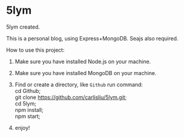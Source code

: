 # 5lym
5lym created.

This is a personal blog, using Express+MongoDB.
Seajs also required.

How to use this project:

1. Make sure you have installed Node.js on your machine.

2. Make sure you have installed MongoDB on your machine.

3. Find or create a directory, like `Github`
    run command:   
      cd Github;   
      git clone https://github.com/carlisliu/5lym.git;   
      cd 5lym;   
      npm install;   
      npm start;   

4. enjoy!
